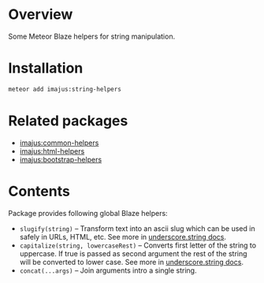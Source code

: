 # Overview

Some Meteor Blaze helpers for string manipulation.

# Installation

```sh
meteor add imajus:string-helpers
```

# Related packages

* [imajus:common-helpers](https://github.com/imajus/meteor-common-helpers)
* [imajus:html-helpers](https://github.com/imajus/meteor-html-helpers)
* [imajus:bootstrap-helpers](https://github.com/imajus/meteor-bootstrap-helpers)

# Contents

Package provides following global Blaze helpers:

* `slugify(string)` – Transform text into an ascii slug which can be used in safely in URLs, HTML, etc. See more in [underscore.string docs](https://github.com/epeli/underscore.string#slugifystring--string).
* `capitalize(string, lowercaseRest)` – Converts first letter of the string to uppercase. If true is passed as second argument the rest of the string will be converted to lower case. See more in [underscore.string docs](https://github.com/epeli/underscore.string#capitalizestring-lowercaserestfalse--string).
* `concat(...args)` – Join arguments intro a single string.
